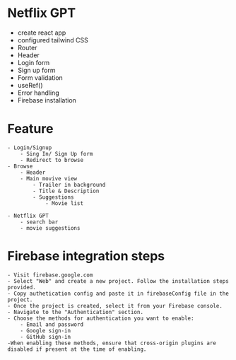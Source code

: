 # Netflix GPT

- create react app
- configured tailwind CSS
- Router
- Header
- Login form
- Sign up form
- Form validation
- useRef()
- Error handling
- Firebase installation

# Feature
    - Login/Signup
        - Sing In/ Sign Up form
        - Redirect to browse
    - Browse 
        - Header
        - Main movive view
            - Trailer in background
            - Title & Description
            - Suggestions
                - Movie list
                
    - Netflix GPT
        - search bar
        - movie suggestions

# Firebase integration steps
    - Visit firebase.google.com
    - Select "Web" and create a new project. Follow the installation steps provided.
    - Copy authetication config and paste it in firebaseConfig file in the project.
    - Once the project is created, select it from your Firebase console.
    - Navigate to the "Authentication" section.
    - Choose the methods for authentication you want to enable:
        - Email and password
        - Google sign-in
        - GitHub sign-in
    -When enabling these methods, ensure that cross-origin plugins are disabled if present at the time of enabling.